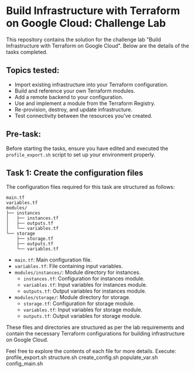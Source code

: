 # Build Infrastructure with Terraform on Google Cloud: Challenge Lab

This repository contains the solution for the challenge lab "Build Infrastructure with Terraform on Google Cloud". Below are the details of the tasks completed.

## Topics tested:

- Import existing infrastructure into your Terraform configuration.
- Build and reference your own Terraform modules.
- Add a remote backend to your configuration.
- Use and implement a module from the Terraform Registry.
- Re-provision, destroy, and update infrastructure.
- Test connectivity between the resources you've created.

## Pre-task:

Before starting the tasks, ensure you have edited and executed the `profile_export.sh` script to set up your environment properly.

## Task 1: Create the configuration files

The configuration files required for this task are structured as follows:

```
main.tf
variables.tf
modules/
├── instances
│   ├── instances.tf
│   ├── outputs.tf
│   └── variables.tf
└── storage
    ├── storage.tf
    ├── outputs.tf
    └── variables.tf
```

- `main.tf`: Main configuration file.
- `variables.tf`: File containing input variables.
- `modules/instances/`: Module directory for instances.
    - `instances.tf`: Configuration for instances module.
    - `variables.tf`: Input variables for instances module.
    - `outputs.tf`: Output variables for instances module.
- `modules/storage/`: Module directory for storage.
    - `storage.tf`: Configuration for storage module.
    - `variables.tf`: Input variables for storage module.
    - `outputs.tf`: Output variables for storage module.

These files and directories are structured as per the lab requirements and contain the necessary Terraform configurations for building infrastructure on Google Cloud.

Feel free to explore the contents of each file for more details.
Execute:
profile_export.sh
structure.sh
create_config.sh
populate_var.sh
config_main.sh

